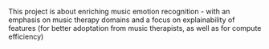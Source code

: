 This project is about enriching music emotion recognition - with an emphasis on music therapy domains and a focus on explainability of features (for better adoptation from music therapists, as well as for compute efficiency)
